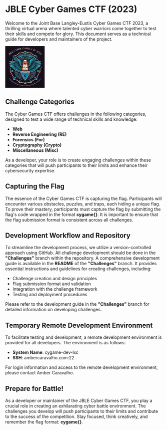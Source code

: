 # JBLE Cyber Games CTF (2023)
Welcome to the Joint Base Langley-Eustis Cyber Games CTF 2023, a thrilling virtual arena where talented cyber warriors come together to test their skills and compete for glory. This document serves as a technical guide for developers and maintainers of the project.

<img src="https://github.com/S0t0l0/cygame/blob/2449ea41074b2272f1d12b4022abc57fcf42bd00/JBLE_Cyber_Games_CTF_2023_Logo.png" width=25% height=25%>

## Challenge Categories
The Cyber Games CTF offers challenges in the following categories, designed to test a wide range of technical skills and knowledge:
* __Web__
* __Reverse Engineering (RE)__
* __Forensics (For)__
* __Cryptography (Crypto)__
* __Miscellaneous (Misc)__

As a developer, your role is to create engaging challenges within these categories that will push participants to their limits and enhance their cybersecurity expertise.

## Capturing the Flag
The essence of the Cyber Games CTF is capturing the flag. Participants will encounter various obstacles, puzzles, and traps, each hiding a unique flag. To prove their mastery, participants must capture the flag by submitting the flag's code wrapped in the format __cygame{}__. It is important to ensure that the flag submission format is consistent across all challenges.

## Development Workflow and Repository
To streamline the development process, we utilize a version-controlled approach using GitHub. All challenge development should be done in the __"Challenges"__ branch within the repository. A comprehensive development guide is available in the __README__ of the __"Challenges"__ branch. It provides essential instructions and guidelines for creating challenges, including:
* Challenge creation and design principles
* Flag submission format and validation
* Integration with the challenge framework
* Testing and deployment procedures

Please refer to the development guide in the __"Challenges"__ branch for detailed information on developing challenges.

## Temporary Remote Development Environment
To facilitate testing and development, a remote development environment is provided for all developers. The environment is as follows:
* __System Name__: cygame-dev-lxc
* __SSH__: ambercaravalho.com:22

For login information and access to the remote development environment, please contact Amber Caravalho.

## Prepare for Battle!
As a developer or maintainer of the JBLE Cyber Games CTF, you play a crucial role in creating an exhilarating cyber battle environment. The challenges you develop will push participants to their limits and contribute to the success of the competition. Stay focused, think creatively, and remember the flag format: __cygame{}__.
